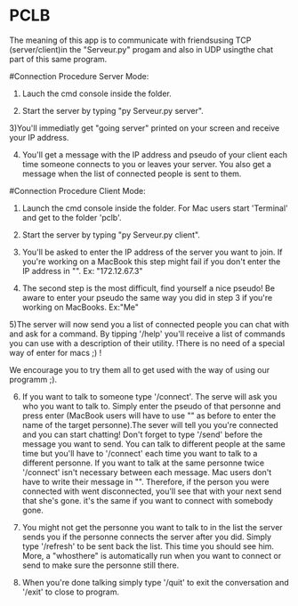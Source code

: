 # PCLB
The meaning of this app is to communicate with friendsusing TCP (server/client)in the "Serveur.py" progam and also in UDP usingthe chat part of this same program.

#Connection Procedure Server Mode:

1) Lauch the cmd console inside the folder.

2) Start the server by typing "py Serveur.py server".

3)You'll immediatly get "going server" printed on your screen and receive your IP address.

4) You'll get a message with the IP address and pseudo of your client each time someone connects to you or leaves your server. You also get a message when the list of connected people is sent to them.

#Connection Procedure Client Mode:
1) Launch the cmd console inside the folder. For Mac users start 'Terminal' and get to the folder 'pclb'.

2) Start the server by typing "py Serveur.py client".

3) You'll be asked to enter the IP address of the server you want to join. If you're working on a MacBook this step might fail if you don't enter the IP address in "".
    Ex:
    "172.12.67.3"

4) The second step is the most difficult, find yourself a nice pseudo! Be aware to enter your pseudo the same way you did in step 3 if you're working on MacBooks. Ex:"Me"

5)The server will now send you a list of connected people you can chat with and ask for a command. By tipping '/help' you'll receive a list of commands you can use with a description of their utility.
!There is no need of a special way of enter for macs ;) !

  We encourage you to try them all to get used with the way of using our programm ;).

6) If you want to talk to someone type '/connect'. The serve will ask you who you want to talk to. Simply enter the pseudo of that personne and press enter (MacBook users will have to use "" as before to enter the name of the target personne).The sever will tell you you're connected and you can start chatting! Don't forget to type '/send' before the message you want to send. You can talk to different people at the same time but you'll have to '/connect' each time you want to talk to a different personne. If you want to talk at the same personne twice '/connect' isn't necessary between each message. Mac users don't have to write their message in "".
Therefore, if the person you were connected with went disconnected, you'll see that with your next send that she's gone. it's the same if you want to connect with somebody gone.

7) You might not get the personne you want to talk to in the list the server sends you if the personne connects the server after you did. Simply type '/refresh' to be sent back the list. This time you should see him. More, a "whosthere" is automatically run when you want to connect or send to make sure the personne still there.

8) When you're done talking simply type '/quit' to exit the conversation and '/exit' to close to program.
